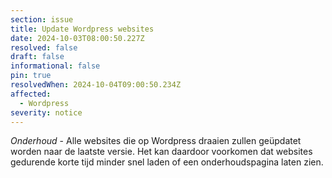 ```yaml
---
section: issue
title: Update Wordpress websites
date: 2024-10-03T08:00:50.227Z
resolved: false
draft: false
informational: false
pin: true
resolvedWhen: 2024-10-04T09:00:50.234Z
affected:
  - Wordpress
severity: notice
---
```

*Onderhoud* - Alle websites die op Wordpress draaien zullen geüpdatet worden naar de laatste versie. Het kan daardoor voorkomen dat websites gedurende korte tijd minder snel laden of een onderhoudspagina laten zien.